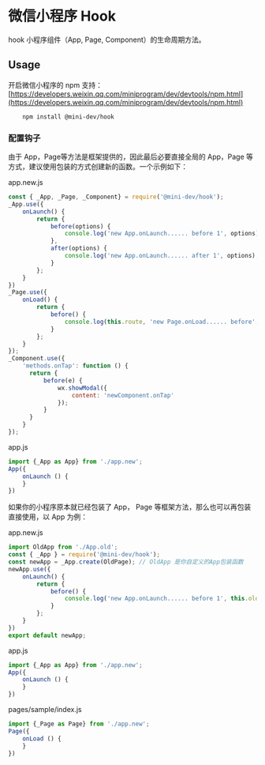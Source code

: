 # 微信小程序 Hook

hook 小程序组件（App, Page, Component）的生命周期方法。


## Usage

开启微信小程序的 npm 支持：
[https://developers.weixin.qq.com/miniprogram/dev/devtools/npm.html](https://developers.weixin.qq.com/miniprogram/dev/devtools/npm.html)

```shell script
    npm install @mini-dev/hook
```

### 配置钩子

由于 App，Page等方法是框架提供的，因此最后必要直接全局的 App，Page 等方式，建议使用包装的方式创建新的函数。一个示例如下：

app.new.js

```javascript
const { _App, _Page, _Component} = require('@mini-dev/hook');
_App.use({
    onLaunch() {
        return {
            before(options) {
                console.log('new App.onLaunch...... before 1', options);
            },
            after(options) {
                console.log('new App.onLaunch...... after 1', options);
            }
        };
    }
})
_Page.use({
    onLoad() {
        return {
            before() {
                console.log(this.route, 'new Page.onLoad...... before', this.oldName);
            }
        };
    }
});
_Component.use({
    'methods.onTap': function () {
      return {
          before(e) {
              wx.showModal({
                  content: 'newComponent.onTap'
              });
          }
      }
    }
});

```

app.js

```javascript
import {_App as App} from './app.new';
App({
    onLaunch () {
    }
})
```

如果你的小程序原本就已经包装了 App， Page 等框架方法，那么也可以再包装直接使用，以 App 为例：

app.new.js

```javascript
import OldApp from './App.old';
const { _App } = require('@mini-dev/hook');
const newApp = _App.create(OldPage); // OldApp 是你自定义的App包装函数
newApp.use({
    onLaunch() {
        return {
            before() {
                console.log('new App.onLaunch...... before 1', this.oldName);
            }
        };
    }
})
export default newApp;
```

app.js

```javascript
import {_App as App} from './app.new';
App({
    onLaunch () {
    }
})
```

pages/sample/index.js

```javascript
import {_Page as Page} from './app.new';
Page({
    onLoad () {
    }
})
```